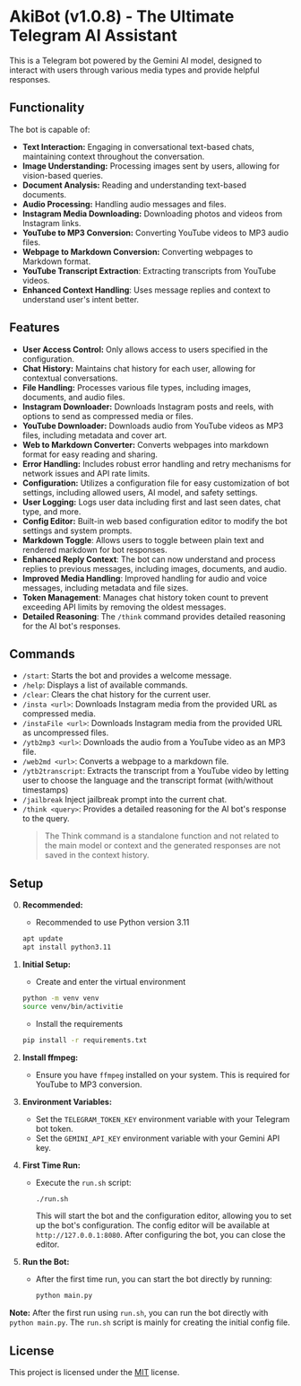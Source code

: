 # AkiBot (v1.0.8) - The Ultimate Telegram AI Assistant

This is a Telegram bot powered by the Gemini AI model, designed to interact with users through various media types and provide helpful responses.

## Functionality

The bot is capable of:

-   **Text Interaction:** Engaging in conversational text-based chats, maintaining context throughout the conversation.
-   **Image Understanding:** Processing images sent by users, allowing for vision-based queries.
-   **Document Analysis:** Reading and understanding text-based documents.
-   **Audio Processing:** Handling audio messages and files.
-   **Instagram Media Downloading:** Downloading photos and videos from Instagram links.
-   **YouTube to MP3 Conversion:** Converting YouTube videos to MP3 audio files.
-   **Webpage to Markdown Conversion:** Converting webpages to Markdown format.
-   **YouTube Transcript Extraction**: Extracting transcripts from YouTube videos.
-   **Enhanced Context Handling**: Uses message replies and context to understand user's intent better.

## Features

-   **User Access Control:** Only allows access to users specified in the configuration.
-   **Chat History:** Maintains chat history for each user, allowing for contextual conversations.
-   **File Handling:** Processes various file types, including images, documents, and audio files.
-   **Instagram Downloader:** Downloads Instagram posts and reels, with options to send as compressed media or files.
-   **YouTube Downloader:** Downloads audio from YouTube videos as MP3 files, including metadata and cover art.
-   **Web to Markdown Converter:** Converts webpages into markdown format for easy reading and sharing.
-   **Error Handling:** Includes robust error handling and retry mechanisms for network issues and API rate limits.
-   **Configuration:** Utilizes a configuration file for easy customization of bot settings, including allowed users, AI model, and safety settings.
-   **User Logging:** Logs user data including first and last seen dates, chat type, and more.
-  **Config Editor:** Built-in web based configuration editor to modify the bot settings and system prompts.
-  **Markdown Toggle**: Allows users to toggle between plain text and rendered markdown for bot responses.
-  **Enhanced Reply Context**: The bot can now understand and process replies to previous messages, including images, documents, and audio.
-  **Improved Media Handling**: Improved handling for audio and voice messages, including metadata and file sizes.
-  **Token Management**: Manages chat history token count to prevent exceeding API limits by removing the oldest messages.
-  **Detailed Reasoning**: The `/think` command provides detailed reasoning for the AI bot's responses.

## Commands

-   `/start`: Starts the bot and provides a welcome message.
-   `/help`: Displays a list of available commands.
-   `/clear`: Clears the chat history for the current user.
-   `/insta <url>`: Downloads Instagram media from the provided URL as compressed media.
-   `/instaFile <url>`: Downloads Instagram media from the provided URL as uncompressed files.
-   `/ytb2mp3 <url>`: Downloads the audio from a YouTube video as an MP3 file.
-   `/web2md <url>`: Converts a webpage to a markdown file.
-   `/ytb2transcript`: Extracts the transcript from a YouTube video by letting user to choose the language and the transcript format (with/without timestamps)
-   `/jailbreak` Inject jailbreak prompt into the current chat.
-   `/think <query>`:  Provides a detailed reasoning for the AI bot's response to the query.
    > The Think command is a standalone function and not related to the main model or context and the generated responses are not saved in the context history.

## Setup

0.  **Recommended:**
    - Recommended to use Python version 3.11
    ```bash
    apt update
    apt install python3.11
    ```    
    
1.  **Initial Setup:**
    - Create and enter the virtual environment
    ```bash
    python -m venv venv
    source venv/bin/activitie
    ```
    - Install the requirements
    ```bash
    pip install -r requirements.txt
    ```
2.  **Install ffmpeg:**
    - Ensure you have `ffmpeg` installed on your system. This is required for YouTube to MP3 conversion.
3.  **Environment Variables:**
    -   Set the `TELEGRAM_TOKEN_KEY` environment variable with your Telegram bot token.
    -   Set the `GEMINI_API_KEY` environment variable with your Gemini API key.
4. **First Time Run:**
    -   Execute the `run.sh` script:
        ```bash
        ./run.sh
        ```
        This will start the bot and the configuration editor, allowing you to set up the bot's configuration.
        The config editor will be available at `http://127.0.0.1:8080`.
        After configuring the bot, you can close the editor.
5.  **Run the Bot:**
    -   After the first time run, you can start the bot directly by running:
        ```bash
        python main.py
        ```
        
   
**Note:** After the first run using `run.sh`, you can run the bot directly with `python main.py`. The `run.sh` script is mainly for creating the initial config file.

## License

This project is licensed under the [MIT](LICENSE) license.
